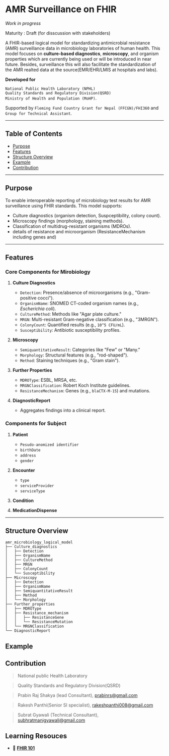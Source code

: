 # AMR Surveillance on FHIR

*Work in progress*

Maturity : Draft  (for disscussion with stakeholders)


A FHIR-based logical model for standardizing antimicrobial resistance (AMR) surveillance data in microbiology laboratories of human health. This model focuses on **culture-based diagnostics**, **microscopy**, and organism properties which are currently being used or will be introduced in near future. Besides, surveillance this will also facilitate the standardization of the AMR realted data at the source(EMR/EHR/LMIS at hospitals and labs). 

**Developed for** 

`National Public Health Laboratory (NPHL)` <br>
`Quality Standards and Regulatory Division(QSRD)` <br>
`Ministry of Health and Population (MoHP)`. 

Supported by 
`Fleming Fund Country Grant for Nepal (FFCGN)/FHI360` and `Group for Technical Assistant`. 

---

## Table of Contents
- [Purpose](#purpose)
- [Features](#features)
- [Structure Overview](#structure-overview)
- [Example](#example)
- [Contribution](#contributing)

---

## Purpose
To enable interoperable reporting of microbiology test results for AMR surveillance using FHIR standards. This model supports:
- Culture diagnostics (organism detection, Suspceptibility, colony count).
- Microscopy findings (morphology, staining methods).
- Classification of multidrug-resistant organisms (MDROs).
- details of resistance and microorganism (ResistanceMechanism including genes and)

---

## Features
### Core Components for Mirobiology
1. **Culture Diagnostics**
   - `Detection`: Presence/absence of microorganisms (e.g., "Gram-positive cocci").
   - `OrganismName`: SNOMED CT-coded organism names (e.g., *Escherichia coli*).
   - `CultureMethod`: Methods like "Agar plate culture."
   - `MRGN`: Multi-resistant Gram-negative classification (e.g., "3MRGN").
   - `ColonyCount`: Quantified results (e.g., `10^5 CFU/mL`).
   - `Susceptibility`: Antibiotic susceptibility profiles.

2. **Microscopy**
   - `SemiquantitativeResult`: Categories like "Few" or "Many."
   - `Morphology`: Structural features (e.g., "rod-shaped").
   - `Method`: Staining techniques (e.g., "Gram stain").

3. **Further Properties**
   - `MDROType`: ESBL, MRSA, etc.
   - `MRGNClassification`: Robert Koch Institute guidelines.
   - `ResistanceMechanism`: Genes (e.g., `blaCTX-M-15`) and mutations.

4. **DiagnosticReport**
   - Aggregates findings into a clinical report.

### Components for Subject 
1. **Patient**
    - `Pesudo-anomized identifier`
    - `birthDate`
    - `address`
    - `gender`

2. **Encounter**
    - `type`
    - `serviceProvider`
    - `serviceType`

3. **Condition**

4. **MedicationDispense**
---

## Structure Overview
```text
amr_microbiology_logical_model
├── Culture_diagnostics
│   ├── Detection
│   ├── OrganismName
│   ├── CultureMethod
│   ├── MRGN
│   ├── ColonyCount
│   └── Susceptibility
├── Microscopy
│   ├── Detection
│   ├── OrganismName
│   ├── SemiquantitativeResult
│   ├── Method
│   └── Morphology
├── Further_properties
│   ├── MDROType
│   ├── Resistance_mechanism
│   │   ├── ResistanceGene
│   │   └── ResistanceMutation
│   └── MRGNClassification
└── DiagnosticReport
```
## Example

## Contribution
>National public Health Laboratory 

>Quality Standards and Regulatory Division(QSRD)

>Prabin Raj Shakya (lead Consultant), prabinrs@gmail.com

>Rakesh Panthi(Senior SI specialist), rakeshpanthi008@gmail.com

>Subrat Gyawali (Technical Consultant), subhratmanigyawali@gmail.com

## Learning Resouces
- 📘 [**FHIR 101**](https://github.com/prabinrs/FHIR_telemed_2025)
